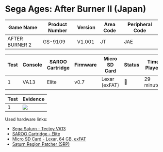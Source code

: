 # Sega Ages: After Burner II (Japan)

| Game Name      | Product Number | Version | Area Code | Peripheral Code |
| -------------- | -------------- | ------- | --------- | --------------- |
| AFTER BURNER 2 | GS-9109        | V1.001  | JT        | JAE             |

| Test | Console | SAROO Cartridge | Firmware | Micro SD Card | Status | Time Played |
| ---- | ------- | --------------- | -------- | ------------- | ------ | ----------- |
| 1    | VA13    | Elite           | v0.7     | Lexar (exFAT) | :100:  | 29 minutes  |

| Test | Evidence                                                                                         |
| ---- | ------------------------------------------------------------------------------------------------ |
| 1    | [![](https://img.youtube.com/vi/qtsuA2kNoYk/0.jpg)](https://www.youtube.com/watch?v=qtsuA2kNoYk) |

Used hardware links:

- [Sega Saturn - Tectoy VA13](../../../../Info/Consoles/VA13/README.md)
- [SAROO Cartridge - Elite](../../../../Info/Cartridges/GuangzhouSanStarOnlineShop/1.6/README.md)
- [Micro SD Card - Lexar, 64 GB, exFAT](../../../../Info/SdCards/Lexar/64GB/exfat/README.md)
- [Saturn Region Patcher (SRP)](https://segaxtreme.net/resources/saturn-region-patcher.81/download)
